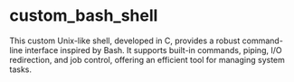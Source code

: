 # custom_bash_shell
This custom Unix-like shell, developed in C, provides a robust command-line interface inspired by Bash. It supports built-in commands, piping, I/O redirection, and job control, offering an efficient tool for managing system tasks.
